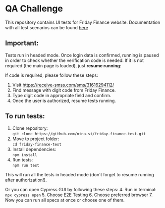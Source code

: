# QA Challenge

This repository contains UI tests for Friday Finance website.
Documentation with all test scenarios can be found [here](https://cottony-bosworth-fff.notion.site/Friday-Finance-QA-Challenge-Nina-Sitaeva-1bf52e73bee14a8f9f20115acf426db4)

## Important:

Tests run in headed mode. Once login data is confirmed, running is paused in order to check whether the verification code is needed.
If it is not required (the main page is loaded), just **resume running**:

If code is required, please follow these steps:

1. Visit https://receive-smss.com/sms/31616294112/
2. Find message with digit code from Friday Finance.
3. Type digit code in appropriate field and confirm.
4. Once the user is authorized, resume tests running.

## To run tests:

1. Clone repository:  
   `git clone https://github.com/nina-si/friday-finance-test.git`
2. Move to project folder:  
   `cd friday-finance-test`
3. Install dependencies:  
   `npm install`
4. Run tests:  
   `npm run test`

This will run all the tests in headed mode (don't forget to resume running after authorization!).

Or you can open Cypress GUI by following these steps: 4. Run in terminal:
`npx cypress open` 5. Choose E2E Testing 6. Choose preferred browser 7. Now you can run all specs at once or choose one of them.
